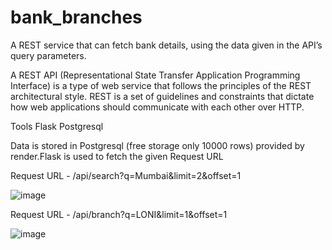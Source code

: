 # bank_branches
A REST service that can fetch bank details, using the data given in the API’s query parameters.

A REST API (Representational State Transfer Application Programming Interface) is a type of web service that follows the principles of the REST architectural style. REST is a set of guidelines and constraints that dictate how web applications should communicate with each other over HTTP.

Tools
Flask
Postgresql

Data is stored in Postgresql (free storage only 10000 rows) provided by render.Flask is used to fetch the given Request URL

Request URL  - /api/search?q=Mumbai&limit=2&offset=1 

![image](https://user-images.githubusercontent.com/82455658/221837121-6642756e-26c4-4808-9e79-b6979b719bd2.png)


Request URL  - /api/branch?q=LONI&limit=1&offset=1 

![image](https://user-images.githubusercontent.com/82455658/221836918-d2710a92-76c1-421e-b61e-91d224deb74a.png)
